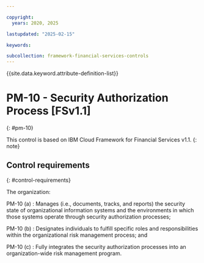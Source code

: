 ```yaml
---

copyright:
  years: 2020, 2025

lastupdated: "2025-02-15"

keywords:

subcollection: framework-financial-services-controls
---
```


{{site.data.keyword.attribute-definition-list}}

               
# PM-10 - Security Authorization Process [FSv1.1]
{: #pm-10}

This control is based on IBM Cloud Framework for Financial Services v1.1.
{: note}


## Control requirements
{: #control-requirements}

The organization:

PM-10 (a)
    : Manages (i.e., documents, tracks, and reports) the security state of organizational information systems and the environments in which those systems operate through security authorization processes;

PM-10 (b)
    : Designates individuals to fulfill specific roles and responsibilities within the organizational risk management process; and

PM-10 (c)
    : Fully integrates the security authorization processes into an organization-wide risk management program.





